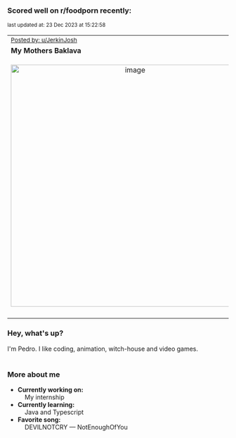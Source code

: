 ### Scored well on r/foodporn recently:

<p align="left"><sub>last updated at: 23 Dec 2023 at 15:22:58</sub></p>

|   |
| --- |
| <sub>[Posted by: u/JerkinJosh][source]</sub> |
| **My Mothers Baklava** | 
|<p align="center"> <img alt="image" src="https://i.redd.it/rzrv9fhojk7c1.jpeg" width="550" /> </p>|
|   |

### Hey, what's up?

I'm Pedro. I like coding, animation, witch-house and video games.<br><br>

### More about me
- **Currently working on:**  
&nbsp;&nbsp;&nbsp;&nbsp;My internship
- **Currently learning:**  
&nbsp;&nbsp;&nbsp;&nbsp;Java and Typescript
- **Favorite song:**  
&nbsp;&nbsp;&nbsp;&nbsp;DEVILNOTCRY — NotEnoughOfYou<br><br>

  



  
  
  
[linkedin]: https://linkedin.com/in/pedro-h-r-gomes-8a487b14a/
[gmail]: mailto:pilique11@gmail.com
[source]: https://reddit.com/r/FoodPorn/comments/18ndehq/my_mothers_baklava/
[redditAPI]: https://www.reddit.com/dev/api/